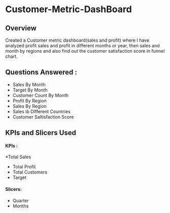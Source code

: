 # Customer-Metric-DashBoard
## Overview
Created a Customer metric dashboard(sales and profit) where I have analyzed profit sales and profit in different months or year, then sales and month by regions and also find out the customer satisfaction score in funnel chart.
## Questions Answered : 
* Sales By Month
* Target By Month
* Customer Count By Month
* Profit By Region
* Sales By Region
* Sales ib DIfferent Countries
* Customer Saltisfaction Score
## KPIs and Slicers Used 
#### KPIs :
*Total Sales
* Total Profit
* Total Customers
* Target
#### Slicers:
* Quarter
* Months
